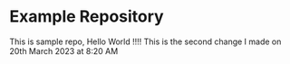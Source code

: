 # Example Repository
This is sample repo, Hello World !!!!
This is the second change I made on 20th March 2023 at 8:20 AM